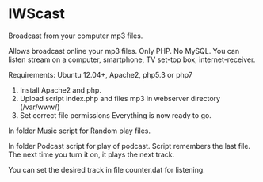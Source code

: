 # IWScast
Broadcast from your computer mp3 files. 

Allows broadcast online your mp3 files. Only PHP. No MySQL.
You can listen stream on a computer, smartphone, TV set-top box, internet-receiver.

Requirements: 
Ubuntu 12.04+, Apache2, php5.3 or php7

1. Install Apache2 and php.
2. Upload script index.php and files mp3 in webserver directory (/var/www/)
3. Set correct file permissions 
Everything is now ready to go.

In folder Music script for Random play files.

In folder Podcast script for play of podcast. Script remembers the last file. The next time you turn it on, it plays the next track. 

You can set the desired track in file counter.dat for listening.


